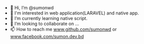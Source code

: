 - 👋 Hi, I’m @sumonwd
- 👀 I'm interested in web application(LARAVEL) and native app.
- 🌱 I’m currently learning native script.
- 💞️ I’m looking to collaborate on ...
- 📫 How to reach me www.github.com/sumonwd or www.facebook.com/sumon.dev.bd

<!---
sumonwd/sumonwd is a ✨ special ✨ repository because its `README.md` (this file) appears on your GitHub profile.
You can click the Preview link to take a look at your changes.
--->

